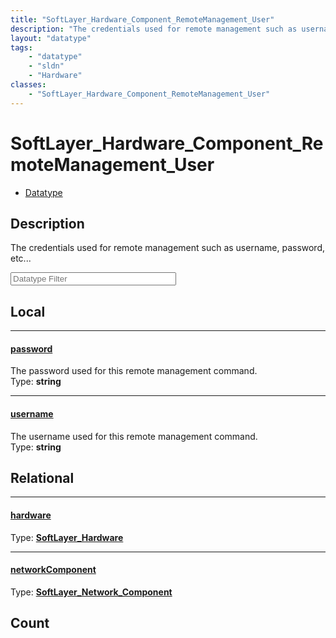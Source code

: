 ```yaml
---
title: "SoftLayer_Hardware_Component_RemoteManagement_User"
description: "The credentials used for remote management such as username, password, etc..."
layout: "datatype"
tags:
    - "datatype"
    - "sldn"
    - "Hardware"
classes:
    - "SoftLayer_Hardware_Component_RemoteManagement_User"
---
```


# SoftLayer_Hardware_Component_RemoteManagement_User
<div id='service-datatype'>
    <ul id='sldn-reference-tabs'>
        <li id='datatype'> <a href='/reference/datatypes/SoftLayer_Hardware_Component_RemoteManagement_User' >Datatype</a></li>
    </ul>
</div>

## Description 


The credentials used for remote management such as username, password, etc... 





<!-- Filer BEGIN -->
<div class="view-filters">
        <div class="clearfix">
            <div class="search-input-box">
                <input placeholder="Datatype Filter" onkeyup="titleSearch(inputId='prop-input', divId='properties', elementClass='prop-row')" 
                    type="text" id="prop-input" value="" size="30" maxlength="128" class="form-text">
            </div>
        </div>
</div>
<!-- Filer END -->

<div id="properties" class="content">
<div id="localProperties" class="prop-content" >

## Local
<div class="prop-row">

-----
[password]: #password
#### [password]
The password used for this remote management command.  
<span class="type-label">Type: </span>**string**  



</div>
<div class="prop-row">

-----
[username]: #username
#### [username]
The username used for this remote management command.  
<span class="type-label">Type: </span>**string**  



</div>
</div>
<!-- LOCAL PROPERTY END -->

<div id="relationalProperties"  class="prop-content" >

## Relational
<div class="prop-row">

-----
[hardware]: #hardware
#### [hardware]
  
<span class="type-label">Type: </span>**<a href='/reference/datatypes/SoftLayer_Hardware'>SoftLayer_Hardware </a>**  



</div>
<div class="prop-row">

-----
[networkComponent]: #networkcomponent
#### [networkComponent]
  
<span class="type-label">Type: </span>**<a href='/reference/datatypes/SoftLayer_Network_Component'>SoftLayer_Network_Component </a>**  



</div>

## Count
</div>


